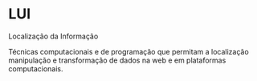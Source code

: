 # LUI
Localização da Informação

Técnicas computacionais e de programação que permitam a localização manipulação e transformação de dados na web e em plataformas computacionais. 
